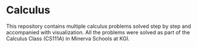# Calculus
This repository contains multiple calculus problems solved step by step and accompanied with visualization. All the problems were solved as part of the Calculus Class (CS111A) in Minerva Schools at KGI.
